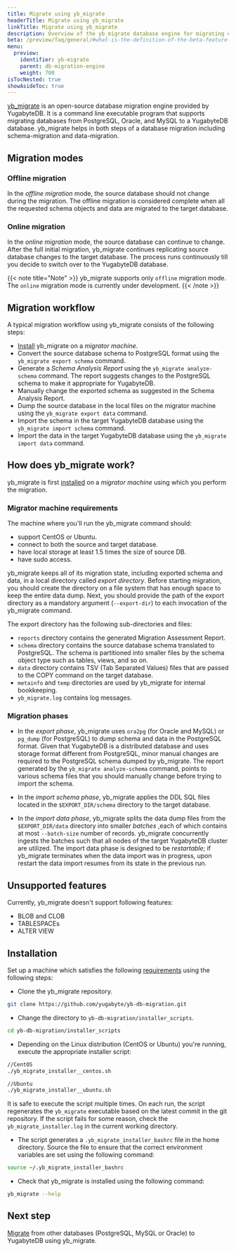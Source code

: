 ```yaml
---
title: Migrate using yb_migrate
headerTitle: Migrate using yb_migrate
linkTitle: Migrate using yb_migrate
description: Overview of the yb_migrate database engine for migrating data and applications from other databases to YugabyteDB.
beta: /preview/faq/general/#what-is-the-definition-of-the-beta-feature-tag
menu:
  preview:
    identifier: yb-migrate
    parent: db-migration-engine
    weight: 700
isTocNested: true
showAsideToc: true
---
```


[yb_migrate](https://github.com/yugabyte/yb-db-migration) is an open-source database migration engine provided by YugabyteDB. It is a command line executable program that supports migrating databases from PostgreSQL, Oracle, and MySQL to a YugabyteDB database. yb_migrate helps in both steps of a database migration including schema-migration and data-migration.

## Migration modes

### Offline migration

In the *offline migration* mode, the source database should not change during the migration. The offline migration is considered complete when all the requested schema objects and data are migrated to the target database.

### Online migration

In the *online migration* mode, the source database can continue to change. After the full initial migration, yb_migrate continues replicating source database changes to the target database. The process runs continuously till you decide to switch over to the YugabyteDB database.

{{< note title="Note" >}}
yb_migrate supports only `offline` migration mode. The `online` migration mode is currently under development.
{{< /note >}}

## Migration workflow

A typical migration workflow using yb_migrate consists of the following steps:

- [Install](#installation) yb_migrate on a *migrator machine*.
- Convert the source database schema to PostgreSQL format using the `yb_migrate export schema` command.
- Generate a *Schema Analysis Report* using the `yb_migrate analyze-schema` command. The report suggests changes to the PostgreSQL schema to make it appropriate for YugabyteDB.
- Manually change the exported schema as suggested in the Schema Analysis Report.
- Dump the source database in the local files on the migrator machine using the `yb_migrate export data` command.
- Import the schema in the target YugabyteDB database using the `yb_migrate import schema` command.
- Import the data in the target YugabyteDB database using the `yb_migrate import data` command.

<!-- [Diagram] needs to go here-->

## How does yb_migrate work?

yb_migrate is first [installed](#installation) on a _migrator machine_ using which you perform the migration.

### Migrator machine requirements

The machine where you'll run the yb_migrate command should:

- support CentOS or Ubuntu.
- connect to both the source and target database.
- have local storage at least 1.5 times the size of source DB.
- have sudo access.

yb_migrate keeps all of its migration state, including exported schema and data, in a local directory called *export directory*. Before starting migration, you should create the directory on a file system that has enough space to keep the entire data dump. Next, you should provide the path of the export directory as a mandatory argument (`--export-dir`) to each invocation of the yb_migrate command.

The export directory has the following sub-directories and files:

- `reports` directory contains the generated Migration Assessment Report.
- `schema` directory contains the source database schema translated to PostgreSQL. The schema is partitioned into smaller files by the schema object type such as tables, views, and so on.
- `data` directory contains TSV (Tab Separated Values) files that are passed to the COPY command on the target database.
- `metainfo` and `temp` directories are used by yb_migrate for internal bookkeeping.
- `yb_migrate.log` contains log messages.

### Migration phases

- In the *export phase*, yb_migrate uses `ora2pg` (for Oracle and MySQL) or `pg_dump` (for PostgreSQL) to dump schema and data in the PostgreSQL format. Given that YugabyteDB is a distributed database and uses storage format different from PostgreSQL, minor manual changes are required to the PostgreSQL schema dumped by yb_migrate. The report generated by the `yb_migrate analyze-schema` command, points to various schema files that you should manually change before trying to import the schema.

- In the *import schema phase*, yb_migrate applies the DDL SQL files located in the `$EXPORT_DIR/schema` directory to the target database.

- In the *import data phase*, yb_migrate splits the data dump files from the `$EXPORT_DIR/data` directory into smaller *batches* ,each of which contains at most `--batch-size` number of records. yb_migrate concurrently ingests the batches such that all nodes of the target YugabyteDB cluster are utilized. The import data phase is designed to be *restartable*; if yb_migrate terminates when the data import was in progress, upon restart the data import resumes from its state in the previous run.

## Unsupported features

Currently, yb_migrate doesn't support following features:

- BLOB and CLOB
- TABLESPACEs
- ALTER VIEW

## Installation

Set up a machine which satisfies the following [requirements](#migrator-machine-requirements) using the following steps:

- Clone the yb_migrate repository.

```sh
git clone https://github.com/yugabyte/yb-db-migration.git
```

- Change the directory to `yb-db-migration/installer_scripts`.

```sh
cd yb-db-migration/installer_scripts
```

- Depending on the Linux distribution (CentOS or Ubuntu) you're running, execute the appropriate installer script:

```sh
//CentOS
./yb_migrate_installer__centos.sh
```

```sh
//Ubuntu
./yb_migrate_installer__ubuntu.sh
```

It is safe to execute the script multiple times. On each run, the script regenerates the `yb_migrate` executable based on the latest commit in the git repository. If the script fails for some reason, check the `yb_migrate_installer.log` in the current working directory.

- The script generates a `.yb_migrate_installer_bashrc` file in the home directory. Source the file to ensure that the correct environment variables are set using the following command:

```sh
source ~/.yb_migrate_installer_bashrc
```

- Check that yb_migrate is installed using the following command:

```sh
yb_migrate --help
```

## Next step

[Migrate](../../database-migration-engine/db-migration-process) from other databases (PostgreSQL, MySQL or Oracle) to YugabyteDB using yb_migrate.
